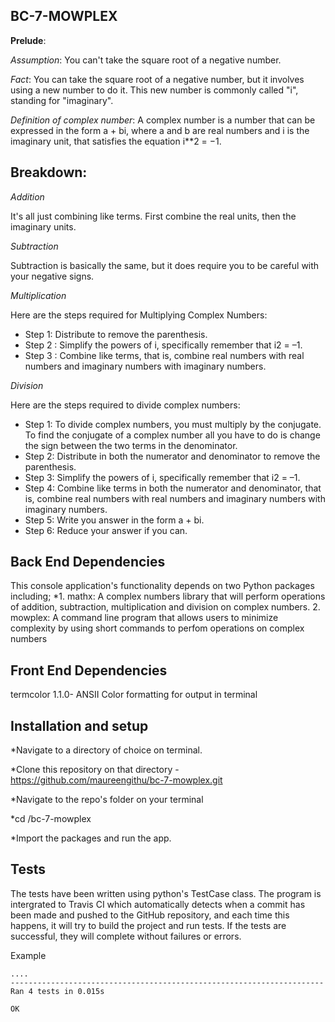   **BC-7-MOWPLEX**
  -----------------

**Prelude**:

*Assumption*: 
You can't take the square root of a negative number.

*Fact*:
You can take the square root of a negative number, but it involves using a new number to do it. This new number is commonly called "i", standing for "imaginary".

*Definition of complex number*:
A complex number is a number that can be expressed in the form a + bi, where a and b are real numbers and i is the imaginary unit, that satisfies the equation i**2 = −1.

**Breakdown**:
  ----------

*Addition*

It's all just combining like terms. First combine the real units, then the imaginary units.

*Subtraction*

Subtraction is basically the same, but it does require you to be careful with your negative signs.

*Multiplication*

Here are the steps required for Multiplying Complex Numbers:

* Step 1:	Distribute to remove the parenthesis.
* Step 2 : Simplify the powers of i, specifically remember that i2 = –1.
* Step 3 : Combine like terms, that is, combine real numbers with real numbers and imaginary numbers with imaginary numbers.

*Division*

Here are the steps required to divide complex numbers:

* Step 1:	To divide complex numbers, you must multiply by the conjugate. To find the conjugate of a complex number all you have to do is    change the sign between the two terms in the denominator.
* Step 2:	Distribute in both the numerator and denominator to remove the parenthesis.
* Step 3:	Simplify the powers of i, specifically remember that i2 = –1.
* Step 4:	Combine like terms in both the numerator and denominator, that is, combine real numbers with real numbers and imaginary numbers with imaginary numbers.
* Step 5:	Write you answer in the form a + bi.
* Step 6:	Reduce your answer if you can.

**Back End Dependencies**
  ----------------------
This console application's functionality depends on two Python packages including;
*1. mathx: A complex numbers library that will perform operations of addition, subtraction, multiplication and division on complex numbers.
2. mowplex: A command line program that allows users to  minimize complexity by using short commands to perfom operations on complex numbers

**Front End Dependencies**
  -----------------------

termcolor 1.1.0- ANSII Color formatting for output in terminal

**Installation and setup**
  -----------------------

*Navigate to a directory of choice on terminal.

*Clone this repository on that directory - https://github.com/maureengithu/bc-7-mowplex.git

*Navigate to the repo's folder on your terminal

*cd /bc-7-mowplex

*Import the packages and run the app.

**Tests**
  -----

The tests have been written using python's TestCase class.
The program is intergrated to Travis CI which automatically detects when a commit has been made and pushed to the GitHub repository, and each time this happens, it will try to build the project and run tests.
If the tests are successful, they will complete without failures or errors.

Example
```
....
----------------------------------------------------------------------
Ran 4 tests in 0.015s

OK
```